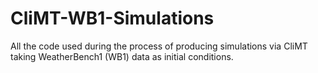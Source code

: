 # CliMT-WB1-Simulations
All the code used during the process of producing simulations via CliMT taking WeatherBench1 (WB1) data as initial conditions.
